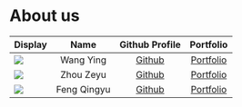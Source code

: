 # About us

Display | Name | Github Profile | Portfolio 
--------|:----:|:--------------:|:---------:
![](https://via.placeholder.com/100.png?text=Photo) | Wang Ying | [Github](https://github.com/WYing333) | [Portfolio](team/wying333.md)
![](https://via.placeholder.com/100.png?text=Photo) | Zhou Zeyu | [Github](https://github.com/) | [Portfolio](docs/team/johndoe.md)
![](https://via.placeholder.com/100.png?text=Photo) | Feng Qingyu | [Github](https://github.com/Louis-Feng/) | [Portfolio](https://github.com/Louis-Feng/)

